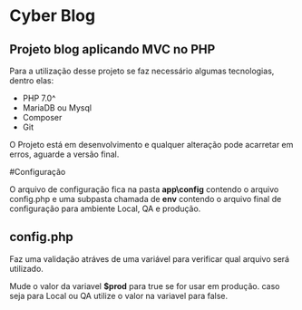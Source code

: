 # Cyber Blog

## Projeto blog aplicando MVC no PHP

Para a utilização desse projeto se faz necessário algumas tecnologias, dentro elas:

* PHP 7.0^
* MariaDB ou Mysql
* Composer
* Git

O Projeto está em desenvolvimento e qualquer alteração pode acarretar em erros, aguarde a versão final.

#Configuração

O arquivo de configuração fica na pasta **app\config** contendo o arquivo config.php e uma subpasta chamada de **env** contendo o arquivo final de configuração para ambiente Local, QA e produção.

## config.php

Faz uma validação atráves de uma variável para verificar qual arquivo será utilizado.

Mude o valor da variavel **$prod** para true se for usar em produção. caso seja para Local ou QA utilize o valor na variavel para false.

